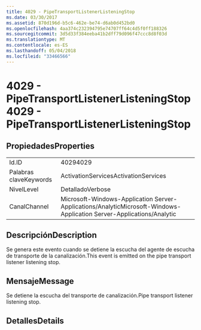```yaml
---
title: 4029 - PipeTransportListenerListeningStop
ms.date: 03/30/2017
ms.assetid: 870d196d-b5c6-462e-be74-d6ab0d452bd0
ms.openlocfilehash: 4aa374c232394795e74707ff64c4d5f0ff188326
ms.sourcegitcommit: 3d5d33f384eeba41b2dff79d096f47ccc8d8f03d
ms.translationtype: MT
ms.contentlocale: es-ES
ms.lasthandoff: 05/04/2018
ms.locfileid: "33466566"
---
```

# <a name="4029---pipetransportlistenerlisteningstop"></a><span data-ttu-id="d7193-102">4029 - PipeTransportListenerListeningStop</span><span class="sxs-lookup"><span data-stu-id="d7193-102">4029 - PipeTransportListenerListeningStop</span></span>
## <a name="properties"></a><span data-ttu-id="d7193-103">Propiedades</span><span class="sxs-lookup"><span data-stu-id="d7193-103">Properties</span></span>  
  
|||  
|-|-|  
|<span data-ttu-id="d7193-104">Id.</span><span class="sxs-lookup"><span data-stu-id="d7193-104">ID</span></span>|<span data-ttu-id="d7193-105">4029</span><span class="sxs-lookup"><span data-stu-id="d7193-105">4029</span></span>|  
|<span data-ttu-id="d7193-106">Palabras clave</span><span class="sxs-lookup"><span data-stu-id="d7193-106">Keywords</span></span>|<span data-ttu-id="d7193-107">ActivationServices</span><span class="sxs-lookup"><span data-stu-id="d7193-107">ActivationServices</span></span>|  
|<span data-ttu-id="d7193-108">Nivel</span><span class="sxs-lookup"><span data-stu-id="d7193-108">Level</span></span>|<span data-ttu-id="d7193-109">Detallado</span><span class="sxs-lookup"><span data-stu-id="d7193-109">Verbose</span></span>|  
|<span data-ttu-id="d7193-110">Canal</span><span class="sxs-lookup"><span data-stu-id="d7193-110">Channel</span></span>|<span data-ttu-id="d7193-111">Microsoft-Windows-Application Server-Applications/Analytic</span><span class="sxs-lookup"><span data-stu-id="d7193-111">Microsoft-Windows-Application Server-Applications/Analytic</span></span>|  
  
## <a name="description"></a><span data-ttu-id="d7193-112">Descripción</span><span class="sxs-lookup"><span data-stu-id="d7193-112">Description</span></span>  
 <span data-ttu-id="d7193-113">Se genera este evento cuando se detiene la escucha del agente de escucha de transporte de la canalización.</span><span class="sxs-lookup"><span data-stu-id="d7193-113">This event is emitted on the pipe transport listener listening stop.</span></span>  
  
## <a name="message"></a><span data-ttu-id="d7193-114">Mensaje</span><span class="sxs-lookup"><span data-stu-id="d7193-114">Message</span></span>  
 <span data-ttu-id="d7193-115">Se detiene la escucha del transporte de canalización.</span><span class="sxs-lookup"><span data-stu-id="d7193-115">Pipe transport listener listening stop.</span></span>  
  
## <a name="details"></a><span data-ttu-id="d7193-116">Detalles</span><span class="sxs-lookup"><span data-stu-id="d7193-116">Details</span></span>
